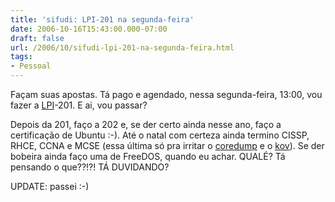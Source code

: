 ```yaml
---
title: 'sifudi: LPI-201 na segunda-feira'
date: 2006-10-16T15:43:00.000-07:00
draft: false
url: /2006/10/sifudi-lpi-201-na-segunda-feira.html
tags: 
- Pessoal
---
```


Façam suas apostas. Tá pago e agendado, nessa segunda-feira, 13:00, vou fazer a [LPI](http://www.lpi.org)\-201. E ai, vou passar?  
  
Depois da 201, faço a 202 e, se der certo ainda nesse ano, faço a certificação de Ubuntu :-). Até o natal com certeza ainda termino CISSP, RHCE, CCNA e MCSE (essa última só pra irritar o [coredump](http://core.eti.br) e o [kov](http://kov.eti.br)). Se der bobeira ainda faço uma de FreeDOS, quando eu achar. QUALÉ? Tá pensando o que??!?! TÁ DUVIDANDO?  
  
UPDATE: passei :-)